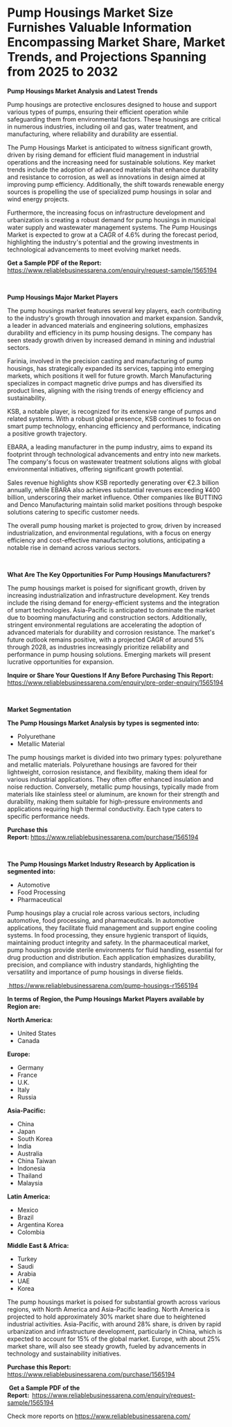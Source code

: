 <p><h1>Pump Housings Market Size Furnishes Valuable Information Encompassing Market Share, Market Trends, and Projections Spanning from 2025 to 2032</h1></p><p><strong>Pump Housings Market Analysis and Latest Trends</strong></p>
<p><p>Pump housings are protective enclosures designed to house and support various types of pumps, ensuring their efficient operation while safeguarding them from environmental factors. These housings are critical in numerous industries, including oil and gas, water treatment, and manufacturing, where reliability and durability are essential.</p><p>The Pump Housings Market is anticipated to witness significant growth, driven by rising demand for efficient fluid management in industrial operations and the increasing need for sustainable solutions. Key market trends include the adoption of advanced materials that enhance durability and resistance to corrosion, as well as innovations in design aimed at improving pump efficiency. Additionally, the shift towards renewable energy sources is propelling the use of specialized pump housings in solar and wind energy projects.</p><p>Furthermore, the increasing focus on infrastructure development and urbanization is creating a robust demand for pump housings in municipal water supply and wastewater management systems. The Pump Housings Market is expected to grow at a CAGR of 4.6% during the forecast period, highlighting the industry's potential and the growing investments in technological advancements to meet evolving market needs.</p></p>
<p><strong>Get a Sample PDF of the Report:&nbsp;</strong> <a href="https://www.reliablebusinessarena.com/enquiry/request-sample/1565194?utm_campaign=2041&utm_medium=2&utm_source=Github&utm_content=ia&utm_term=16022025&utm_id=pump-housings">https://www.reliablebusinessarena.com/enquiry/request-sample/1565194</a></p>
<p>&nbsp;</p>
<p><strong>Pump Housings Major Market Players</strong></p>
<p><p>The pump housings market features several key players, each contributing to the industry's growth through innovation and market expansion. Sandvik, a leader in advanced materials and engineering solutions, emphasizes durability and efficiency in its pump housing designs. The company has seen steady growth driven by increased demand in mining and industrial sectors. </p><p>Farinia, involved in the precision casting and manufacturing of pump housings, has strategically expanded its services, tapping into emerging markets, which positions it well for future growth. March Manufacturing specializes in compact magnetic drive pumps and has diversified its product lines, aligning with the rising trends of energy efficiency and sustainability.</p><p>KSB, a notable player, is recognized for its extensive range of pumps and related systems. With a robust global presence, KSB continues to focus on smart pump technology, enhancing efficiency and performance, indicating a positive growth trajectory.</p><p>EBARA, a leading manufacturer in the pump industry, aims to expand its footprint through technological advancements and entry into new markets. The company's focus on wastewater treatment solutions aligns with global environmental initiatives, offering significant growth potential.</p><p>Sales revenue highlights show KSB reportedly generating over €2.3 billion annually, while EBARA also achieves substantial revenues exceeding ¥400 billion, underscoring their market influence. Other companies like BUTTING and Denco Manufacturing maintain solid market positions through bespoke solutions catering to specific customer needs. </p><p>The overall pump housing market is projected to grow, driven by increased industrialization, and environmental regulations, with a focus on energy efficiency and cost-effective manaufacturing solutions, anticipating a notable rise in demand across various sectors.</p></p>
<p>&nbsp;</p>
<p><strong>What Are The Key Opportunities For Pump Housings Manufacturers?</strong></p>
<p><p>The pump housings market is poised for significant growth, driven by increasing industrialization and infrastructure development. Key trends include the rising demand for energy-efficient systems and the integration of smart technologies. Asia-Pacific is anticipated to dominate the market due to booming manufacturing and construction sectors. Additionally, stringent environmental regulations are accelerating the adoption of advanced materials for durability and corrosion resistance. The market's future outlook remains positive, with a projected CAGR of around 5% through 2028, as industries increasingly prioritize reliability and performance in pump housing solutions. Emerging markets will present lucrative opportunities for expansion.</p></p>
<p><strong>Inquire or Share Your Questions If Any Before Purchasing This Report:</strong> <a href="https://www.reliablebusinessarena.com/enquiry/pre-order-enquiry/1565194?utm_campaign=2041&utm_medium=2&utm_source=Github&utm_content=ia&utm_term=16022025&utm_id=pump-housings">https://www.reliablebusinessarena.com/enquiry/pre-order-enquiry/1565194</a></p>
<p>&nbsp;</p>
<p><strong>Market Segmentation</strong></p>
<p><strong>The Pump Housings Market Analysis by types is segmented into:</strong></p>
<p><ul><li>Polyurethane</li><li>Metallic Material</li></ul></p>
<p><p>The pump housings market is divided into two primary types: polyurethane and metallic materials. Polyurethane housings are favored for their lightweight, corrosion resistance, and flexibility, making them ideal for various industrial applications. They often offer enhanced insulation and noise reduction. Conversely, metallic pump housings, typically made from materials like stainless steel or aluminum, are known for their strength and durability, making them suitable for high-pressure environments and applications requiring high thermal conductivity. Each type caters to specific performance needs.</p></p>
<p><strong>Purchase this Report:&nbsp;</strong><a href="https://www.reliablebusinessarena.com/purchase/1565194?utm_campaign=2041&utm_medium=2&utm_source=Github&utm_content=ia&utm_term=16022025&utm_id=pump-housings">https://www.reliablebusinessarena.com/purchase/1565194</a></p>
<p>&nbsp;</p>
<p><strong>The Pump Housings Market Industry Research by Application is segmented into:</strong></p>
<p><ul><li>Automotive</li><li>Food Processing</li><li>Pharmaceutical</li></ul></p>
<p><p>Pump housings play a crucial role across various sectors, including automotive, food processing, and pharmaceuticals. In automotive applications, they facilitate fluid management and support engine cooling systems. In food processing, they ensure hygienic transport of liquids, maintaining product integrity and safety. In the pharmaceutical market, pump housings provide sterile environments for fluid handling, essential for drug production and distribution. Each application emphasizes durability, precision, and compliance with industry standards, highlighting the versatility and importance of pump housings in diverse fields.</p></p>
<p><a href="https://www.reliablebusinessarena.com/pump-housings-r1565194?utm_campaign=2041&utm_medium=2&utm_source=Github&utm_content=ia&utm_term=16022025&utm_id=pump-housings">&nbsp;https://www.reliablebusinessarena.com/pump-housings-r1565194</a></p>
<p><strong>In terms of Region, the Pump Housings Market Players available by Region are:</strong></p>
<p>
    <p> <strong> North America: </strong>
        <ul>
            <li>United States</li>
            <li>Canada</li>
        </ul>
        </p> 
    <p> <strong> Europe: </strong>
        <ul>
            <li>Germany</li>
            <li>France</li>
            <li>U.K.</li>
            <li>Italy</li>
            <li>Russia</li>
        </ul>
        </p> 
    <p> <strong> Asia-Pacific: </strong>
        <ul>
            <li>China</li>
            <li>Japan</li>
            <li>South Korea</li>
            <li>India</li>
            <li>Australia</li>
            <li>China Taiwan</li>
            <li>Indonesia</li>
            <li>Thailand</li>
            <li>Malaysia</li>
        </ul>
        </p> 
    <p> <strong> Latin America: </strong>
        <ul>
            <li>Mexico</li>
            <li>Brazil</li>
            <li>Argentina Korea</li>
            <li>Colombia</li>
        </ul>
        </p> 
    <p> <strong> Middle East & Africa: </strong>
        <ul>
            <li>Turkey</li>
            <li>Saudi</li>
            <li>Arabia</li>
            <li>UAE</li>
            <li>Korea</li>
        </ul>
    </p>
    </p>
<p><p>The pump housings market is poised for substantial growth across various regions, with North America and Asia-Pacific leading. North America is projected to hold approximately 30% market share due to heightened industrial activities. Asia-Pacific, with around 28% share, is driven by rapid urbanization and infrastructure development, particularly in China, which is expected to account for 15% of the global market. Europe, with about 25% market share, will also see steady growth, fueled by advancements in technology and sustainability initiatives.</p></p>
<p><strong>Purchase this Report: </strong><a href="https://www.reliablebusinessarena.com/purchase/1565194?utm_campaign=2041&utm_medium=2&utm_source=Github&utm_content=ia&utm_term=16022025&utm_id=pump-housings">https://www.reliablebusinessarena.com/purchase/1565194</a></p>
<p>&nbsp;<strong>Get a Sample PDF of the Report:&nbsp;&nbsp;</strong><a href="https://www.reliablebusinessarena.com/enquiry/request-sample/1565194?utm_campaign=2041&utm_medium=2&utm_source=Github&utm_content=ia&utm_term=16022025&utm_id=pump-housings">https://www.reliablebusinessarena.com/enquiry/request-sample/1565194</a></p>
<p><strong></strong></p>
<p>Check more reports on <a href="https://www.reliablebusinessarena.com/?utm_campaign=2041&utm_medium=2&utm_source=Github&utm_content=ia&utm_term=16022025&utm_id=pump-housings">https://www.reliablebusinessarena.com/</a></p>